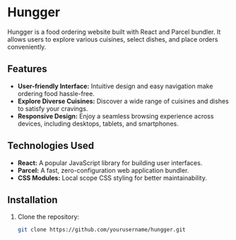 # Hungger

Hungger is a food ordering website built with React and Parcel bundler. It allows users to explore various cuisines, select dishes, and place orders conveniently.

## Features

- **User-friendly Interface:** Intuitive design and easy navigation make ordering food hassle-free.
- **Explore Diverse Cuisines:** Discover a wide range of cuisines and dishes to satisfy your cravings.
- **Responsive Design:** Enjoy a seamless browsing experience across devices, including desktops, tablets, and smartphones.

## Technologies Used

- **React:** A popular JavaScript library for building user interfaces.
- **Parcel:** A fast, zero-configuration web application bundler.
- **CSS Modules:** Local scope CSS styling for better maintainability.

## Installation

1. Clone the repository:

   ```bash
   git clone https://github.com/yourusername/hungger.git

 
